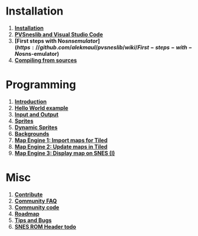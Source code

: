 # Installation #

  1. **[Installation](https://github.com/alekmaul/pvsneslib/wiki/Installation)**
  1. **[PVSneslib and Visual Studio Code](https://github.com/alekmaul/pvsneslib/wiki/PVSneslib-and-Visual-Studio-Code)**
  1. **[First steps with No$sns emulator](https://github.com/alekmaul/pvsneslib/wiki/First-steps-with-No$sns-emulator)**
  1. **[Compiling from sources](https://github.com/alekmaul/pvsneslib/wiki/Compiling-from-sources)**

# Programming #
  1. **[Introduction](https://github.com/alekmaul/pvsneslib/wiki/Introduction)**
  1. **[Hello World example](https://github.com/alekmaul/pvsneslib/wiki/Compiling-helloworld-example)**
  1. **[Input and Output](https://github.com/alekmaul/pvsneslib/wiki/Input-and-Output)**
  1. **[Sprites](https://github.com/alekmaul/pvsneslib/wiki/Sprites)**
  1. **[Dynamic Sprites](https://github.com/alekmaul/pvsneslib/wiki/Dynamic-Sprites)**
  1. **[Backgrounds](https://github.com/alekmaul/pvsneslib/wiki/Backgrounds)**
  1. **[Map Engine 1: Import maps for Tiled](https://github.com/alekmaul/pvsneslib/wiki/Import-maps-for-Tiled)**
  1. **[Map Engine 2: Update maps in Tiled](https://github.com/alekmaul/pvsneslib/wiki/Update-Maps-in-Tiled)**
  1. **[Map Engine 3: Display map on SNES (I)]( https://github.com/alekmaul/pvsneslib/wiki/Display-map-on-SNES-(1))**

# Misc #
  1. **[Contribute](https://github.com/alekmaul/pvsneslib/wiki/Contribute)**
  1. **[Community FAQ](https://github.com/alekmaul/pvsneslib/wiki/Community-FAQ)**
  1. **[Community code](https://github.com/alekmaul/pvsneslib/wiki/Community-code)**
  1. **[Roadmap](https://github.com/alekmaul/pvsneslib/wiki/Roadmap)**
  1. **[Tips and Bugs](https://github.com/alekmaul/pvsneslib/wiki/Tips-and-Bugs)**
  1. **[SNES ROM Header **todo**](https://github.com/alekmaul/pvsneslib/wiki/SNES-ROM-Header)**

